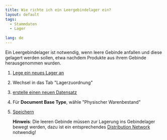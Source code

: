 ```yaml
---
title: Wie richte ich ein Leergebindelager ein?  
layout: default
tags:
  - Stammdaten
  - Lager
  
lang: de
---
```


Ein Leergebindelager ist notwendig, wenn leere Gebinde anfallen und diese gelagert werden sollen, etwa nachdem Produkte aus ihrem Gebinde herausgenommen wurden.

1. [Lege ein neues Lager an](Wie_lege_ich_ein_neues_Lager_an)
1. Wechsel in das Tab "Lagerzuordnung"
1. [erstelle einen neuen Datensatz](Wie_lege_ich_einen_neuen_datensatz_an) 
1. Für **Document Base Type**, wähle "Physischer Warenbestand"
1. [Speichern](Wie_lege_ich_einen_neuen_datensatz_an)

	**Hinweis**: Die leeren Gebinde müssen zur Lagerung ins Gebindelager bewegt werden, dazu ist ein entsprechendes [Distribution Network](Wie_richte_ich_eine_automatische_warenverteilung_fuer_Leergebinde_ein) notwendig!



